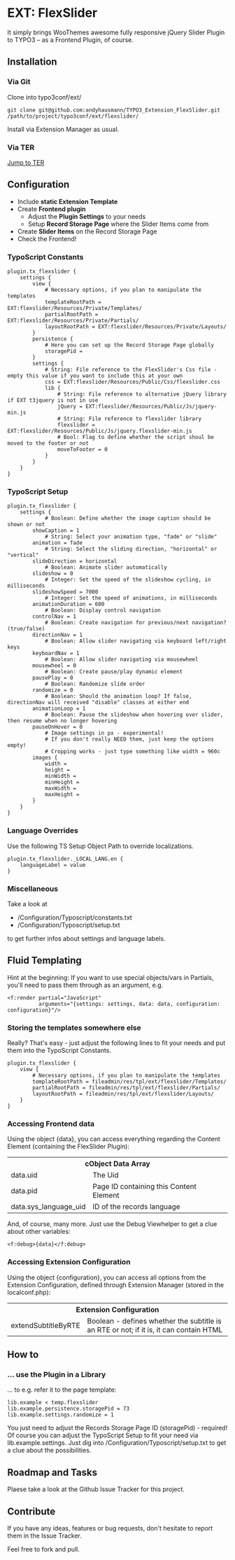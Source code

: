 

# EXT: FlexSlider

It simply brings WooThemes awesome fully responsive jQuery Slider Plugin to TYPO3 – as a Frontend Plugin, of course.



## Installation


### Via Git

Clone into typo3conf/ext/

	git clone git@github.com:andyhausmann/TYPO3_Extension_FlexSlider.git /path/to/project/typo3conf/ext/flexslider/

Install via Extension Manager as usual.

### Via TER

[Jump to TER](http://typo3.org/extensions/repository/view/flexslider)


## Configuration

* Include **static Extension Template**
* Create **Frontend plugin**
	* Adjust the **Plugin Settings** to your needs
	* Setup **Record Storage Page** where the Slider Items come from
* Create **Slider Items** on the Record Storage Page
* Check the Frontend!


### TypoScript Constants

	plugin.tx_flexslider {
		settings {
			view {
				# Necessary options, if you plan to manipulate the templates
				templateRootPath = EXT:flexslider/Resources/Private/Templates/
				partialRootPath = EXT:flexslider/Resources/Private/Partials/
				layoutRootPath = EXT:flexslider/Resources/Private/Layouts/
			}
			persistence {
				# Here you can set up the Record Storage Page globally
				storagePid = 
			}
			settings {
				# String: File reference to the FlexSlider's Css file - empty this value if you want to include this at your own
				css = EXT:flexslider/Resources/Public/Css/flexslider.css
				lib {
					# String: File reference to alternative jQuery library if EXT t3jquery is not in use
					jQuery = EXT:flexslider/Resources/Public/Js/jquery-min.js
					# String: File reference to flexslider library
					flexslider = EXT:flexslider/Resources/Public/Js/jquery.flexslider-min.js
					# Bool: Flag to define whether the script shoul be moved to the footer or not
					moveToFooter = 0
				}
			}
		}
	}


### TypoScript Setup

	plugin.tx_flexslider {
		settings {
 				# Boolean: Define whether the image caption should be shown or not
	 		showCaption = 1
				# String: Select your animation type, "fade" or "slide"
			animation = fade
				# String: Select the sliding direction, "horizontal" or "vertical"
			slideDirection = horizontal
				# Boolean: Animate slider automatically
			slideshow = 0
				# Integer: Set the speed of the slideshow cycling, in milliseconds
			slideshowSpeed = 7000
				# Integer: Set the speed of animations, in milliseconds
			animationDuration = 600
				# Boolean: Display control navigation
			controlNav = 1
				# Boolean: Create navigation for previous/next navigation? (true/false)
			directionNav = 1
				# Boolean: Allow slider navigating via keyboard left/right keys
			keyboardNav = 1
				# Boolean: Allow slider navigating via mousewheel
			mousewheel = 0
				# Boolean: Create pause/play dynamic element
			pausePlay = 0
				# Boolean: Randomize slide order
			randomize = 0
				# Boolean: Should the animation loop? If false, directionNav will received "disable" classes at either end
			animationLoop = 1
				# Boolean: Pause the slideshow when hovering over slider, then resume when no longer hovering
			pauseOnHover = 0
				# Image settings in px - experimental!
				# If you don't really NEED them, just keep the options empty!
				# Cropping works - just type something like width = 960c
			images {
				width =
				height =
				minWidth =
				minHeight =
				maxWidth =
				maxHeight =
			}
		}
	}


### Language Overrides

Use the following TS Setup Object Path to override localizations.

	plugin.tx_flexslider._LOCAL_LANG.en {
		languageLabel = value
	}


### Miscellaneous

Take a look at

* /Configuration/Typoscript/constants.txt
* /Configuration/Typoscript/setup.txt

to get further infos about settings and language labels.


## Fluid Templating

Hint at the beginning: If you want to use special objects/vars in Partials, you'll need to pass them through as an argument, e.g.

	<f:render partial="JavaScript" 
	          arguments="{settings: settings, data: data, configuration: configuration}"/>


### Storing the templates somewhere else

Really? That's easy - just adjust the following lines to fit your needs and put them into the TypoScript Constants.

	plugin.tx_flexslider {
		view {
			# Necessary options, if you plan to manipulate the templates
			templateRootPath = fileadmin/res/tpl/ext/flexslider/Templates/
			partialRootPath = fileadmin/res/tpl/ext/flexslider/Partials/
			layoutRootPath = fileadmin/res/tpl/ext/flexslider/Layouts/
		}
	}


### Accessing Frontend data

Using the object {data}, you can access everything regarding the Content Element (containing the FlexSlider Plugin):

<table>
    <tr>
        <th colspan="2">cObject Data Array</th>
    </tr>
    <tr>
    	<td>data.uid</td>
    	<td>The Uid</td>
    </tr>
    <tr>
    	<td>data.pid</td>
    	<td>Page ID containing this Content Element</td>
    </tr>
    <tr>
    	<td>data.sys_language_uid</td>
    	<td>ID of the records language
    </tr>
</table>

And, of course, many more. Just use the Debug Viewhelper to get a clue about other variables:

	<f:debug>{data}</f:debug>
	

### Accessing Extension Configuration

Using the object {configuration}, you can access all options from the Extension Configuration, defined through Extension Manager (stored in the localconf.php):

<table>
    <tr>
        <th colspan="2">Extension Configuration</th>
    </tr>
    <tr>
    	<td>extendSubtitleByRTE</td>
    	<td>Boolean - defines whether the subtitle is an RTE or not; if it is, it can contain HTML</td>
    </tr>
</table>



## How to

### … use the Plugin in a Library

… to e.g. refer it to the page template:

	lib.example < temp.flexslider
	lib.example.persistence.storagePid = 73
	lib.example.settings.randomize = 1

You just need to adjust the Records Storage Page ID (storagePid) - required!
Of course you can adjust the TypoScript Setup to fit your need via lib.example.settings.
Just dig into /Configuration/Typoscript/setup.txt to get a clue about the possibilities.


## Roadmap and Tasks

Plaese take a look at the Github Issue Tracker for this project.


## Contribute

If you have any ideas, features or bug requests, don't hesitate to report them in the Issue Tracker.

Feel free to fork and pull.